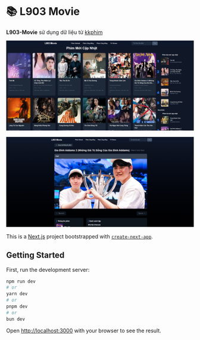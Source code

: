 # 📚 L903 Movie

**L903-Movie** sử dụng dữ liệu từ [kkphim](https://kkphim.com/)

![demo_1](./src/assets/demo1.png) <!-- [image] -->

![demo_2](./src/assets/demo2.png) <!-- [image] -->

This is a [Next.js](https://nextjs.org) project bootstrapped with [`create-next-app`](https://nextjs.org/docs/app/api-reference/cli/create-next-app).

## Getting Started

First, run the development server:

```bash
npm run dev
# or
yarn dev
# or
pnpm dev
# or
bun dev
```

Open [http://localhost:3000](http://localhost:3000) with your browser to see the result.

